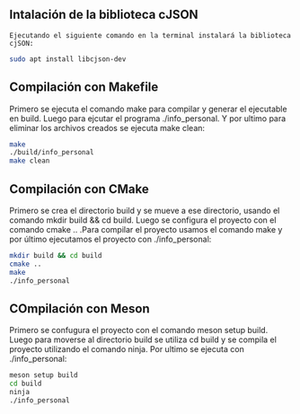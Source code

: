 ## Intalación de la biblioteca cJSON
    Ejecutando el siguiente comando en la terminal instalará la biblioteca cjSON:
```bash
sudo apt install libcjson-dev
```

## Compilación con Makefile
Primero se ejecuta el comando make para compilar y generar el ejecutable en build. Luego para ejcutar el programa ./info_personal. Y por ultimo para eliminar los archivos creados se ejecuta make clean:

```bash
make
./build/info_personal
make clean
```

## Compilación con CMake 
Primero se crea el directorio build y se mueve a ese directorio, usando el comando mkdir build && cd build. Luego se configura el proyecto con el comando cmake .. .Para compilar el proyecto usamos el comando make y por último ejecutamos el proyecto con ./info_personal:

```bash
mkdir build && cd build
cmake ..
make
./info_personal
```

## COmpilación con Meson
Primero se confugura el proyecto con el comando meson setup build. Luego para moverse al directorio build se utiliza cd build y se compila el proyecto utilizando el comando ninja. Por ultimo se ejecuta con ./info_personal:

```bash
meson setup build
cd build
ninja
./info_personal

```
